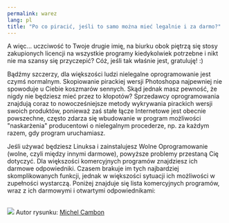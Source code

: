 ```yaml
---
permalink: warez
lang: pl
title: "Po co piracić, jeśli to samo można mieć legalnie i za darmo?"
---
```


A więc... uczciwość to Twoje drugie imię, na biurku obok piętrzą się
stosy zakupionych licencji na wszystkie programy kiedykolwiek potrzebne
i nikt nie ma szansy się przyczepić? Cóż, jeśli tak właśnie jest,
gratuluję! :)

Bądźmy szczerzy, dla większości ludzi nielegalne oprogramowanie
jest czymś normalnym. Skopiowanie pirackiej wersji Photoshopa najpewniej
nie spowoduje u Ciebie koszmarów sennych. Skąd jednak masz pewność, że
nigdy nie będziesz mieć przez to kłopotów? Sprzedawcy oprogramowania
znajdują coraz to nowocześniejsze metody wykrywania pirackich wersji
swoich produktów, ponieważ zaś stałe łącze Internetowe jest obecnie
powszechne, często zdarza się wbudowanie w program możliwości
"naskarżenia" producentowi o nielegalnym procederze, np. za
każdym razem, gdy program uruchamiasz.

Jeśli używać będziesz Linuksa i zainstalujesz Wolne Oprogramowanie
(wolne, czyli między innymi darmowe), powyższe problemy przestaną Cię
dotyczyć. Dla większości komercyjnych programów znajdziesz ich darmowe
odpowiedniki. Czasem brakuje im tych najbardziej skomplikowanych funkcji,
jednak w większości sytuacji ich możliwości w zupełności wystarczą.
Poniżej znajduje się lista komercyjnych programów, wraz z ich darmowymi
i otwartymi odpowiednikami:

<?php

table_parser ("Tak", "Nie", "Program", "Darmowy odpowiednik", "Czy istnieje dla systemu Windows?");


<br /><br>

<img src="Images/warez.png" />

Autor rysunku: <a href="http://michel.cambon.free.fr/ampere/salle1bis.htm">Michel Cambon</a>




